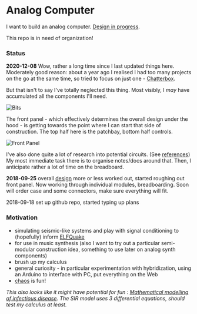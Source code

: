 # Analog Computer

I want to build an analog computer. [Design in progress](anabella/design.md).

This repo is in need of organization!

### Status

**2020-12-08**
Wow, rather a long time since I last updated things here. Moderately good reason: about a year ago I realised I had too many projects on the go at the same time, so tried to focus on just one - [Chatterbox](https://github.com/danja/chatterbox).

But that isn't to say I've totally neglected this thing. Most visibly, I *may* have accumulated all the components I'll need.

![Bits](https://github.com/danja/analog-computer/blob/master/images/bits.jpg?raw=true)

The front panel - which effectively determines the overall design under the hood - is getting towards the point where I can start that side of construction. The top half here is the patchbay, bottom half controls.

![Front Panel](https://github.com/danja/analog-computer/blob/master/anabella/images/front-panel_2020-12-09.png?raw=true)

I've also done quite a lot of research into potential circuits. (See [references](anabella/reference)) My most immediate task there is to organise notes/docs around that. Then, I anticipate rather a lot of time on the breadboard.

**2018-09-25** overall [design](anabella/design.pdf) more or less worked out, started roughing out front panel. Now working through individual modules, breadboarding. Soon will order case and some connectors, make sure everything will fit.

2018-09-18 set up github repo, started typing up plans

### Motivation

* simulating seismic-like systems and play with signal conditioning to (hopefully) inform [ELFQuake](https://elfquake.wordpress.com/)
* for use in music synthesis (also I want to try out a particular semi-modular construction idea, something to use later on analog synth components)
* brush up my calculus
* general curiosity - in particular experimentation with hybridization, using an Arduino to interface with PC, put everything on the Web
* [chaos](http://www.analogmuseum.org/english/examples/lorenz_attractor/) is fun!

*This also looks like it might have potential for fun : [Mathematical modelling of infectious disease](https://en.wikipedia.org/wiki/Mathematical_modelling_of_infectious_disease). The SIR model uses 3 differential equations, should test my calculus at least.*

